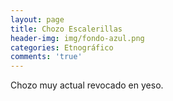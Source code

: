 ```yaml
---
layout: page
title: Chozo Escalerillas
header-img: img/fondo-azul.png
categories: Etnográfico
comments: 'true'
---
```



Chozo muy actual revocado en yeso.

<div class="photos">
</div>
